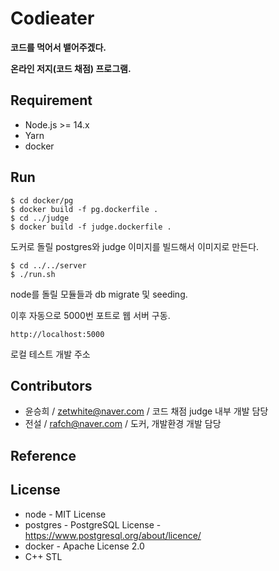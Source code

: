 # Codieater
**코드를 먹어서 뱉어주겠다.**

**온라인 저지(코드 채점) 프로그램.**

## Requirement
- Node.js >= 14.x
- Yarn
- docker

## Run
```
$ cd docker/pg
$ docker build -f pg.dockerfile .
$ cd ../judge
$ docker build -f judge.dockerfile .
```
도커로 돌릴 postgres와 judge 이미지를 빌드해서 이미지로 만든다.


```
$ cd ../../server
$ ./run.sh
```
node를 돌릴 모듈들과 db migrate 및 seeding.

이후 자동으로 5000번 포트로 웹 서버 구동.


```
http://localhost:5000
```
로컬 테스트 개발 주소


## Contributors
- 윤승희 / <zetwhite@naver.com> / 코드 채점 judge 내부 개발 담당
- 전설 / <rafch@naver.com> / 도커, 개발환경 개발 담당


## Reference


## License
- node -  MIT License
- postgres - PostgreSQL License - <https://www.postgresql.org/about/licence/>
- docker - Apache License 2.0
- C++ STL